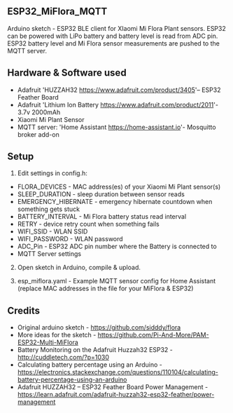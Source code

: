 ## ESP32_MiFlora_MQTT

Arduino sketch - ESP32 BLE client for XIaomi Mi Flora Plant sensors. ESP32 can be powered with LiPo battery and battery level is read from ADC pin. ESP32 battery level and Mi Flora sensor measurements are pushed to the MQTT server.

## Hardware & Software used

- Adafruit 'HUZZAH32 <https://www.adafruit.com/product/3405>'– ESP32 Feather Board
- Adafruit 'Lithium Ion Battery <https://www.adafruit.com/product/2011>'- 3.7v 2000mAh
- Xiaomi Mi Plant Sensor
- MQTT server: 'Home Assistant <https://home-assistant.io>'- Mosquitto broker add-on

## Setup

1. Edit settings in config.h:
- FLORA_DEVICES - MAC address(es) of your Xiaomi Mi Plant sensor(s)
- SLEEP_DURATION - sleep duration between sensor reads
- EMERGENCY_HIBERNATE - emergency hibernate countdown when something gets stuck
- BATTERY_INTERVAL - Mi Flora battery status read interval
- RETRY - device retry count when something fails
- WIFI_SSID - WLAN SSID
- WIFI_PASSWORD - WLAN password
- ADC_Pin - ESP32 ADC pin number where the Battery is connected to
- MQTT Server settings

2. Open sketch in Arduino, compile & upload.

3. esp_miflora.yaml - Example MQTT sensor config for Home Assistant (replace MAC addresses in the file for your MiFlora & ESP32)

## Credits

- Original arduino sketch - https://github.com/sidddy/flora
- More ideas for the sketch - https://github.com/Pi-And-More/PAM-ESP32-Multi-MiFlora
- Battery Monitoring on the Adafruit Huzzah32 ESP32 - http://cuddletech.com/?p=1030
- Calculating battery percentage using an Arduino - https://electronics.stackexchange.com/questions/110104/calculating-battery-percentage-using-an-arduino
- Adafruit HUZZAH32 – ESP32 Feather Board Power Management - https://learn.adafruit.com/adafruit-huzzah32-esp32-feather/power-management
